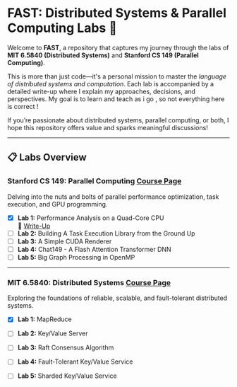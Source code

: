 # FAST: Distributed Systems & Parallel Computing Labs 🚀  

Welcome to **FAST**, a repository that captures my journey through the labs of **MIT 6.5840 (Distributed Systems)** and **Stanford CS 149 (Parallel Computing)**.  

This is more than just code—it's a personal mission to master the *language of distributed systems and computation*. Each lab is accompanied by a detailed write-up where I explain my approaches, decisions, and perspectives. My goal is to learn and teach as i go , so not everything here is correct !   

If you’re passionate about distributed systems, parallel computing, or both, I hope this repository offers value and sparks meaningful discussions!  

---

## 📋 Labs Overview  

### **Stanford CS 149: Parallel Computing**  [Course Page](https://gfxcourses.stanford.edu/cs149/fall24)
Delving into the nuts and bolts of parallel performance optimization, task execution, and GPU programming.  

- [x] **Lab 1:** Performance Analysis on a Quad-Core CPU  
  📖 [Write-Up](https://www.notion.so/Write-Up-of-CS149-Assignement1-1689f1788efd80db96a8d681ca68f429?pvs=4)  
- [ ] **Lab 2:** Building A Task Execution Library from the Ground Up  
- [ ] **Lab 3:** A Simple CUDA Renderer  
- [ ] **Lab 4:** Chat149 - A Flash Attention Transformer DNN  
- [ ] **Lab 5:** Big Graph Processing in OpenMP  

---

### **MIT 6.5840: Distributed Systems**  [Course Page](https://pdos.csail.mit.edu/6.824/)
Exploring the foundations of reliable, scalable, and fault-tolerant distributed systems.  

- [x] **Lab 1:** MapReduce  
- [ ] **Lab 2:** Key/Value Server  
- [ ] **Lab 3:** Raft Consensus Algorithm  
- [ ] **Lab 4:** Fault-Tolerant Key/Value Service  
- [ ] **Lab 5:** Sharded Key/Value Service  


